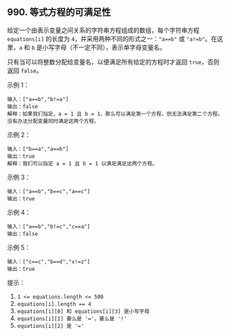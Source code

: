 ## 990. 等式方程的可满足性
给定一个由表示变量之间关系的字符串方程组成的数组，每个字符串方程 `equations[i]` 的长度为 `4`，并采用两种不同的形式之一：`"a==b"` 或 `"a!=b"`。在这里，`a` 和 `b` 是小写字母（不一定不同），表示单字母变量名。

只有当可以将整数分配给变量名，以便满足所有给定的方程时才返回 `true`，否则返回 `false`。 

 

示例 1：
```
输入：["a==b","b!=a"]
输出：false
解释：如果我们指定，a = 1 且 b = 1，那么可以满足第一个方程，但无法满足第二个方程。没有办法分配变量同时满足这两个方程。
```
示例 2：
```
输入：["b==a","a==b"]
输出：true
解释：我们可以指定 a = 1 且 b = 1 以满足满足这两个方程。
```
示例 3：
```
输入：["a==b","b==c","a==c"]
输出：true
```
示例 4：
```
输入：["a==b","b!=c","c==a"]
输出：false
```
示例 5：
```
输入：["c==c","b==d","x!=z"]
输出：true
``` 

提示：

1. `1 <= equations.length <= 500`
2. `equations[i].length == 4`
3. `equations[i][0] 和 equations[i][3] 是小写字母`
4. `equations[i][1] 要么是 '='，要么是 '!'`
5. `equations[i][2] 是 '='`